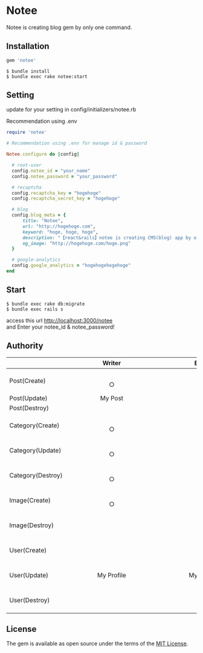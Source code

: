 # Notee

Notee is creating blog gem by only one command.

## Installation

```ruby
gem 'notee'
```
    $ bundle install
    $ bundle exec rake notee:start
    
## Setting

update for your setting in config/initializers/notee.rb

Recommendation using .env

```rb
require 'notee'

# Recommendation using .env for manage id & password

Notee.configure do |config|

  # root-user
  config.notee_id = "your_name"
  config.notee_password = "your_password"

  # recaptcha
  config.recaptcha_key = "hogehoge"
  config.recaptcha_secret_key = "hogehoge"

  # blog
  config.blog_meta = {
      title: "Notee",
      url: "http://hogehoge.com",
      keyword: "hoge, hoge, hoge",
      description: "【react&rails】notee is creating CMS(blog) app by only one command.",
      og_image: "http://hogehoge.com/hoge.png"
  }

  # google-analytics
  config.google_analytics = "hogehogehogehoge"
end

```

## Start

    $ bundle exec rake db:migrate
    $ bundle exec rails s
    
access this url [http://localhost:3000/notee](http://localhost:3000/notee/)  
and Enter your notee_id & notee_password!

## Authority

||Writer|Editor|Manager|Root|Deleted| 
|:-----------|:----------:|:----------:|:----------:|:----------:|:----------:|
| Post(Create)       |    　　　　　　　　　　　　　　○ |     　　　　　　　　　　　　　　○ |     　　　　　　　　　　　　　○ |     　　　　　　　　　　　　  |     　　　　　　　　　　　　　　 |
| Post(Update)       |     My Post |            ○ |           ○ |             |             |
| Post(Destroy)      |             |            ○ |           ○ |             |             |
| Category(Create)   |    　　　　　　　　　　　　　　○ |     　　　　　　　　　　　　　　○ |     　　　　　　　　　　　　　○ |      　　　　　　　　　　　　 |     　　　　　　　　　　　　　　 |
| Category(Update)   |    　　　　　　　　　　　　　　○ |     　　　　　　　　　　　　　　○ |     　　　　　　　　　　　　　○ |      　　　　　　　　　　　　 |     　　　　　　　　　　　　　　 |
| Category(Destroy)  |    　　　　　　　　　　　　　　○ |     　　　　　　　　　　　　　　○ |     　　　　　　　　　　　　　○ |      　　　　　　　　　　　　 |     　　　　　　　　　　　　　　 |
| Image(Create)      |    　　　　　　　　　　　　　　○ |     　　　　　　　　　　　　　　○ |     　　　　　　　　　　　　　○ |      　　　　　　　　　　　　 |     　　　　　　　　　　　　　　 |
| Image(Destroy)     |    　　　　　　　　　　　　　　  |     　　　　　　　　　　　　　　○ |     　　　　　　　　　　　　　○ |     　　 　　　　　　　　　　 |     　　　　　　　　　　　　　　 |
| User(Create)       |    　　　　　　　　　　　　　　  |     　　　　　　　　　　　　　　  |     　　　　　　　　　　　　　○ |     　　　　 　　　　　　○ |     　　　　　　　　　　　　　　 |
| User(Update)       |  My Profile |   My Profile |     　　　　　　　　　　　　　○ |  My Profile |     　　　　　　　　　　　　　　 |
| User(Destroy)      |    　　　　　　　　　　　　　　  |     　　　　　　　　　　　　　　  |     　　　　　　　　　　　　　○ |      　　　　　　　　　　  |     　　　　　　　　　　　　　　 |

## License

The gem is available as open source under the terms of the [MIT License](http://opensource.org/licenses/MIT).
